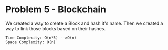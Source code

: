 # Problem 5 - Blockchain   

We created a way to create a Block and hash it's name. Then we created a way to link those blocks based on their hashes.

```
Time Complexity: O(n*5) -->O(n)
Space Complexity: O(n)
```


